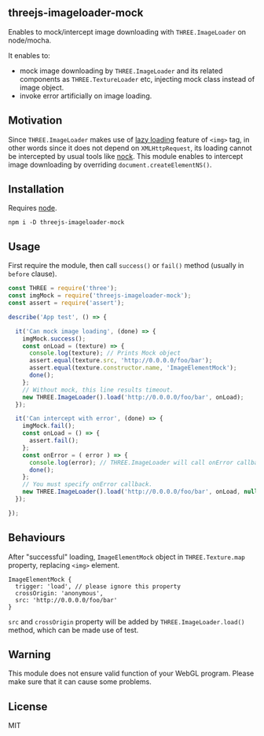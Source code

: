 ## threejs-imageloader-mock

Enables to mock/intercept image downloading with `THREE.ImageLoader` on node/mocha.

It enables to:

- mock image downloading by `THREE.ImageLoader` and its related components as `THREE.TextureLoader` etc, injecting mock class instead of image object.
- invoke error artificially on image loading.

## Motivation
Since `THREE.ImageLoader` makes use of [lazy loading](https://stackoverflow.com/questions/15999760/load-image-asynchronous) feature of `<img>` tag, in other words since it does not depend on `XMLHttpRequest`, its loading cannot be intercepted by usual tools like [nock](https://github.com/nock/nock). This module enables to intercept image downloading by overriding `document.createElementNS()`.

## Installation
Requires [node](http://nodejs.org/).
```
npm i -D threejs-imageloader-mock
```

## Usage
First require the module, then call `success()` or `fail()` method (usually in `before` clause).

```javascript
const THREE = require('three');
const imgMock = require('threejs-imageloader-mock');
const assert = require('assert');

describe('App test', () => {

  it('Can mock image loading', (done) => {
    imgMock.success();
    const onLoad = (texture) => {
      console.log(texture); // Prints Mock object
      assert.equal(texture.src, 'http://0.0.0.0/foo/bar');
      assert.equal(texture.constructor.name, 'ImageElementMock');
      done();
    };
    // Without mock, this line results timeout.
    new THREE.ImageLoader().load('http://0.0.0.0/foo/bar', onLoad);
  });

  it('Can intercept with error', (done) => {
    imgMock.fail();
    const onLoad = () => {
      assert.fail();
    };
    const onError = ( error ) => {
      console.log(error); // THREE.ImageLoader will call onError callback.
      done();
    };
    // You must specify onError callback.
    new THREE.ImageLoader().load('http://0.0.0.0/foo/bar', onLoad, null, onError);
  });

});

```

## Behaviours
After "successful" loading, `ImageElementMock` object in `THREE.Texture.map` property, replacing `<img>` element.

```
ImageElementMock {
  trigger: 'load', // please ignore this property
  crossOrigin: 'anonymous',
  src: 'http://0.0.0.0/foo/bar'
}
```

`src` and `crossOrigin` property will be added by `THREE.ImageLoader.load()` method, which can be made use of test.

## Warning
This module does not ensure valid function of your WebGL program. Please make sure that it can cause some problems.

## License
MIT
